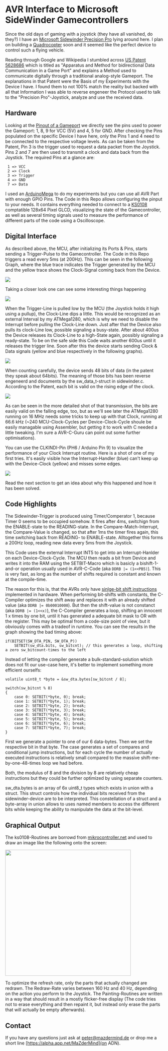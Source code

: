 # AVR Interface to Microsoft SideWinder Gamecontrollers

Since the old days of gaming with a joystick (they have all vanished, do they?) I have an [Microsoft Sidewinder Precision Pro](http://en.wikipedia.org/wiki/Microsoft_SideWinder#Precision_Pro) lying around here. I plan on building a [Quadrocopter](http://en.wikipedia.org/wiki/Quadrocopter) soon and it seemed like the perfect device to control such a flying vehicle.

Reading through Google and Wikipedia I stumbled across [US Patent 5628686](patentimages.storage.googleapis.com/pdfs/US5628686.pdf) which is titled as "Apparatus and Method for bidirectional Data Communication in a Game Port" and explains a Method used to communicate digitally through a traditional analog-style Gameport. The explanations in that Patent were the Basis of my Experiments with the Device I have. I found them to not 100% match the reality but backed with all that Information I was able to reverse engeneer the Protocol used to talk to the "Precision Pro"-Joystick, analyze and use the received data.



## Hardware
Looking at the [Pinout of a Gameport](http://www.dstrom.de/ds/gameport.htm) we directly see the pins used to power the Gameport: 1, 8, 9 for VCC (5V) and 4, 5 for GND. After checking the Pins populated on the specific Device I have here, only the Pins 1 and 4 need to be connected to the respective voltage levels. As can be taken from the Patent, Pin 3 is the trigger used to request a data packet from the Joystick. Pins 2 and 7 are then used to transmit a clock and data back from the Joystick. The required Pins at a glance are:
```
 1 => VCC
 2 => Clock
 3 => Trigger
 4 => GND
 7 => Data
```
I used an [ArduinoMega](http://arduino.cc/de/Main/ArduinoBoardMega) to do my experiments but you can use all AVR Part with enough GPIO Pins. The Code in this Repo allows configuring the pinput to your needs. It contains everything needed to connect to a [KS0108](https://www.google.de/search?q=KS0108+lcd) comptatible 128x64 Pixel GLCD, visualizing the state of the Gamecontroller, as well as several timing signals used to measure the performance of different parts of the code using a Oscilloscope.



## Digital Interface
As described above, the MCU, after initializing its Ports & Pins, starts sending a Trigger-Pulse to the Gamecontroller. The Code in this Repo triggers a read every 5ms (at 200Hz). This can be seen in the following Graph, where the blue trace indicates the Trigger generated by the MCU and the yellow trace shows the Clock-Signal coming back from the Device.

<img src="doc/trig.png">

Taking a closer look one can see some interesting things happening

<img src="doc/trig2.png">

When the Trigger-Line is pulled low by the MCU (the Joystick holds it high using a pullup), the Clock-Line dips a little. This would be recognized as an external Interval by my ATMega1280, which is why we need to disable the Interrupt before pulling the Clock-Line down. Just after that the Device also pulls its clock-Line low, possible signaling a busy-state. After about 400us the Device releases its Clock-Line to a high-State again, possibly signaling a ready-state. To be on the safe side this Code waits another 600us until it releases the trigger line. Soon after this the device starts sending Clock & Data signals (yellow and blue respectively in the following graphs).

<img src="doc/data.png">

When counting carefully, the device sends 48 bits of data (in the patent they speak about 64bits). The meaning of those bits has been reverse engeneerd and documents by the sw_data_t-struct in sidewinder.c. According to the Patent, each bit is valid on the rising edge of the clock.

<img src="doc/data.png">

As can be seen in the more detailed shot of that transmission, the bits are easily valid on the falling edge, too, but as we'll see later the ATMega1280 running on 16 MHz needs some tricks to keep up with that Clock, running at 66.6 kHz (~240 MCU-Clock-Cycles per Device-Clock-Cycle shoule be easily managable using Assembler, but getting it to work with C needed a little tweaking. I'm sure a AVR-C-Guru can point out some further optimisations).

You can use the CLKINDI-Pin (PH6 / Arduino Pin 9) to visualize the performance of your Clock Interrupt routine. Here is a shot of one of my first tries. It's easily visible how the Interrupt-Handler (blue) can't keep up with the Device-Clock (yellow) and misses some edges.

<img src="doc/badclk.png">

Read the next section to get an idea about why this happened and how it has been solved.



## Code Highlights
The Sidewinder-Trigger is produced using Timer/Comperator 1, because Timer 0 seems to be occupied somehow. It fires after 4ms, switchign from the ENABLE-state to the READING-state. In the Compare-Match-Interrupt, the Compare-Value is changed, so that after 1ms the timer fires again, this time switching back from READING- to ENABLE-state. Alltogether this forms a 200Hz loop, reading new data every 5ms from the Joystick.

This Code uses the external Interrupt INT5 to get into an Interrupt-Hanlder on each Device-Clock-Cycle. The MCU then reads a bit from Device and writes it into the RAM using the SETBIT-Macro which is basicly a bishift-1-and-or operation usually used in AVR-C-Code (aka `DDRB |= (1<<PB5)`). This is very fast, as long as the number of shifts required is constant and known at the compile-time.

The reason for this is, that the AVRs only have [sinlge-bit shift instructions](http://www.atmel.com/images/doc0856.pdf) implemented in hardware. When performing bit-shifts with constants, the C-Compiler optimizes the shift away and replaces it with an already shifted value (aka `DDRB |= 0b00010000`). But then the shift-value is not constanct (aka `DDRB |= (1<<x)`), the C-Compiler generates a loop, shifting an innocent 1 x times by one bit, until it has generated a adequate bit mask to OR with the register. This may be optimal from a code-size point of view, but it obviously comes with a tradeof in runtime. You can see the results in the graph showing the bad timing above:

```
if(BITSET(SW_DTA_PIN, SW_DTA_P))
	SETBIT(sw_dta.bits, sw_bitcnt); // this generates a loop, shifting a zero sw_bitcount-times to the left
```

Instead of letting the compiler generate a bulk-standard-solution which does not fit our use-case here, it's better to implement something more efficient ourselfs:

```
volatile uint8_t *byte = &sw_dta.bytes[sw_bitcnt / 8];

switch(sw_bitcnt % 8)
{
	case 0: SETBIT(*byte, 0); break;
	case 1: SETBIT(*byte, 1); break;
	case 2: SETBIT(*byte, 2); break;
	case 3: SETBIT(*byte, 3); break;
	case 4: SETBIT(*byte, 4); break;
	case 5: SETBIT(*byte, 5); break;
	case 6: SETBIT(*byte, 6); break;
	case 7: SETBIT(*byte, 7); break;
}
```

First we generate a pointer to one of our 6 data-bytes. Then we set the respective bit in that byte. The case generates a set of compares and conditional jump instructions, but for each cycle the number of actually executed instructions is relatively small compared to the massive shift-me-by-one-48-times loop we had before.

Both, the modulus of 8 and the division by 8 are relatively cheap instructions but they could be further optimized by using separate counters.

sw_dta.bytes is an array of 6x uint8_t types which exists in union with a struct. This struct controls how the individual bits received from the sidewinder-device are to be interpreted. This constellation of a struct and a byte-array in union allows to uses named members to access the different bits while keeping the ability to manipulate the data at the bit-level.



## Graphical Output
The ks0108-Routines are borrowd from [mikrocontroller.net](http://www.mikrocontroller.net/articles/KS0108_Library) and used to draw an image like the following onto the screen:

<img src="doc/screen.png" width="400">

To optimize the refresh rate, only the parts that actually changed are redrawn. The Redraw-Rate varies between 160 Hz and 40 Hz, depending on the action you perform to the Joystick. The Painting-Routines are written in a way that should result in a mostly flicker-free display (The code tries not to erase everything and then repaint it, but instead only erase the parts that will actually be empty afterwards).



## Contact
If you have any questions just ask at peter@mazdermind.de or drop me a short line [https://alpha.app.net/MaZderMind](on ADN).
